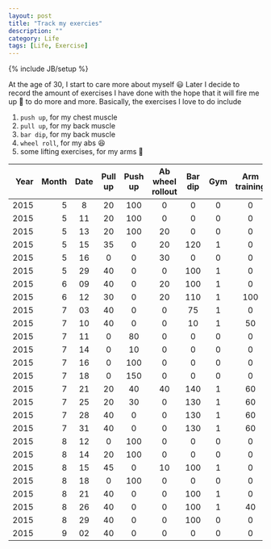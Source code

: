 ```yaml
---
layout: post
title: "Track my exercies"
description: ""
category: Life
tags: [Life, Exercise]
---
```

{% include JB/setup %}

<script type="text/javascript"
 src="http://cdn.mathjax.org/mathjax/latest/MathJax.js?config=TeX-AMS-MML_HTMLorMML">
</script>


At the age of 30, I start to care more about myself :smiley: Later I decide to record the amount of exercises I have done with the hope that it will fire me up :gun: to do more and more. Basically, the exercises I love to do include

1. `push up`, for my chest muscle
1. `pull up`, for my back muscle
1. `bar dip`, for my back muscle
1. `wheel roll`, for my abs :laughing:
1. some lifting exercises, for my arms :muscle:

| Year | Month | Date | Pull up | Push up | Ab wheel rollout | Bar dip | Gym | Arm training| 
|--:|---:|:---:|:----:|:----:|:----:|:----:|:----:|:----:|
|2015|5|8 |20|100|0 |0  |0|0|
|2015|5|11|20|100|0 |0  |0|0|
|2015|5|13|20|100|20|0  |0|0|
|2015|5|15|35|0  |20|120|1|0|
|2015|5|16|0 |0  |30|0  |0|0|
|2015|5|29|40|0  |0 |100|1|0|
|2015|6|09|40|0  |20|100|1|0|
|2015|6|12|30|0  |20|110|1|100|
|2015|7|03|40|0  |0 |75 |1|0|
|2015|7|10|40|0  |0 |10 |1|50|
|2015|7|11|0|80  |0 |0 |0|0|
|2015|7|14|0|10  |0 |0 |0|0|
|2015|7|16|0|100 |0 |0 |0|0|
|2015|7|18|0|150 |0 |0 |0|0|
|2015|7|21|20|40 |40 |140 |1|60|
|2015|7|25|20|30 |0 |130 |1|60|
|2015|7|28|40|0 |0 |130 |1|60|
|2015|7|31|40|0 |0 |130 |1|60|
|2015|8|12|0|100  |0  |0   |0|0 |
|2015|8|14|20|100 |0  |0   |0|0 |
|2015|8|15|45|0   |10 |100 |1|0 |
|2015|8|18|0 |100 |0  |0   |0|0 |
|2015|8|21|40|0   |0  |100 |1|0 |
|2015|8|26|40|0   |0  |100 |1|40|
|2015|8|29|40|0   |0  |100 |0|0 |
|2015|9|02|40|0   |0  |0   |0|0 |






